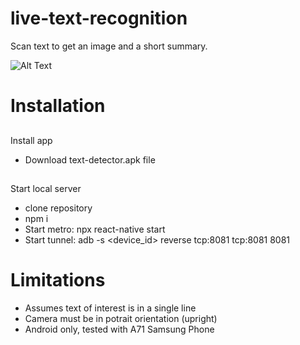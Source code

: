 # live-text-recognition

Scan text to get an image and a short summary.

![Alt Text](demo.gif)
# Installation
## 
Install app 
- Download text-detector.apk file
## 
Start local server
- clone repository
- npm i
- Start metro: npx react-native start
- Start tunnel: adb -s <device_id> reverse tcp:8081 tcp:8081
8081

# Limitations
- Assumes text of interest is in a single line
- Camera must be in potrait orientation (upright)
- Android only, tested with A71 Samsung Phone